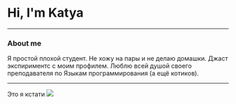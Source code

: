 # Hi, I'm Katya
___
### About me
Я простой плохой студент. Не хожу на пары и не делаю домашки. Джаст экспириментс с моим профилем. Люблю всей душой своего преподавателя по Языкам программирования (а ещё котиков).
___
Это я кстати
<img src= "https://media3.giphy.com/media/v1.Y2lkPTc5MGI3NjExcm92dHJ4cDRla2p5NGh3YmNibXc3cDR1MWVzODB3eGhsbHc1b3o2dyZlcD12MV9pbnRlcm5hbF9naWZfYnlfaWQmY3Q9cw/Fax7fhOg2beLfVcx0g/giphy.gif">
<!--
**4SomeReason/4SomeReason** is a ✨ _special_ ✨ repository because its `README.md` (this file) appears on your GitHub profile.

Here are some ideas to get you started:

- 🔭 I’m currently working on ...
- 🌱 I’m currently learning ...
- 👯 I’m looking to collaborate on ...
- 🤔 I’m looking for help with ...
- 💬 Ask me about ...
- 📫 How to reach me: ...
- 😄 Pronouns: ...
- ⚡ Fun fact: ...
-->
